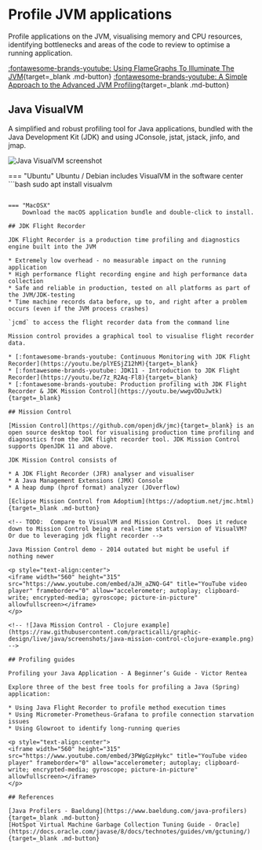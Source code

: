 # Profile JVM applications

Profile applications on the JVM, visualising memory and CPU resources, identifying bottlenecks and areas of the code to review to optimise a running application.

[:fontawesome-brands-youtube: Using FlameGraphs To Illuminate The JVM](https://youtu.be/ugRrFdda_JQ){target=_blank .md-button}
[:fontawesome-brands-youtube: A Simple Approach to the Advanced JVM Profiling](https://youtu.be/TDpbt4thECc){target=_blank .md-button}

<!-- ## Command line -->
<!-- TODO: JVM profile - anything useful on the command line? -->

## Java VisualVM

A simplified and robust profiling tool for Java applications, bundled with the Java Development Kit (JDK) and using JConsole, jstat, jstack, jinfo, and jmap.

![Java VisualVM screenshot](https://www.baeldung.com/wp-content/uploads/2017/10/7-visualvm-sample-memory.png)

=== "Ubuntu"
    Ubuntu / Debian includes VisualVM in the software center
    ```bash
    sudo apt install visualvm

```

=== "MacOSX"
    Download the macOS application bundle and double-click to install.

## JDK Flight Recorder

JDK Flight Recorder is a production time profiling and diagnostics engine built into the JVM

* Extremely low overhead - no measurable impact on the running application
* High performance flight recording engine and high performance data collection
* Safe and reliable in production, tested on all platforms as part of the JVM/JDK-testing
* Time machine records data before, up to, and right after a problem occurs (even if the JVM process crashes)

`jcmd` to access the flight recorder data from the command line

Mission control provides a graphical tool to visualise flight recorder data.

* [:fontawesome-brands-youtube: Continuous Monitoring with JDK Flight Recorder](https://youtu.be/plYESjZ12hM){target=_blank}
* [:fontawesome-brands-youtube: JDK11 - Introduction to JDK Flight Recorder](https://youtu.be/7z_R2Aq-Fl8){target=_blank}
* [:fontawesome-brands-youtube: Production profiling with JDK Flight Recorder & JDK Mission Control](https://youtu.be/wwgvDDuJwtk){target=_blank}

## Mission Control

[Mission Control](https://github.com/openjdk/jmc){target=_blank} is an open source desktop tool for visualising production time profiling and diagnostics from the JDK flight recorder tool. JDK Mission Control supports OpenJDK 11 and above.

JDK Mission Control consists of

* A JDK Flight Recorder (JFR) analyser and visualiser
* A Java Management Extensions (JMX) Console
* A heap dump (hprof format) analyzer (JOverflow)

[Eclipse Mission Control from Adoptium](https://adoptium.net/jmc.html){target=_blank .md-button}

<!-- TODO:  Compare to VisualVM and Mission Control.  Does it reduce down to Mission Control being a real-time stats version of VisualVM? Or due to leveraging jdk flight recorder -->

Java Mission Control demo - 2014 outated but might be useful if nothing newer

<p style="text-align:center">
<iframe width="560" height="315" src="https://www.youtube.com/embed/aJH_aZNQ-G4" title="YouTube video player" frameborder="0" allow="accelerometer; autoplay; clipboard-write; encrypted-media; gyroscope; picture-in-picture" allowfullscreen></iframe>
</p>

<!-- ![Java Mission Control - Clojure example](https://raw.githubusercontent.com/practicalli/graphic-design/live/java/screenshots/java-mission-control-clojure-example.png) -->

## Profiling guides

Profiling your Java Application - A Beginner’s Guide - Victor Rentea

Explore three of the best free tools for profiling a Java (Spring) application:

* Using Java Flight Recorder to profile method execution times
* Using Micrometer-Prometheus-Grafana to profile connection starvation issues
* Using Glowroot to identify long-running queries

<p style="text-align:center">
<iframe width="560" height="315" src="https://www.youtube.com/embed/3PWgGzpHykc" title="YouTube video player" frameborder="0" allow="accelerometer; autoplay; clipboard-write; encrypted-media; gyroscope; picture-in-picture" allowfullscreen></iframe>
</p>

## References

[Java Profilers - Baeldung](https://www.baeldung.com/java-profilers){target=_blank .md-button}
[HotSpot Virtual Machine Garbage Collection Tuning Guide - Oracle](https://docs.oracle.com/javase/8/docs/technotes/guides/vm/gctuning/){target=_blank .md-button}
